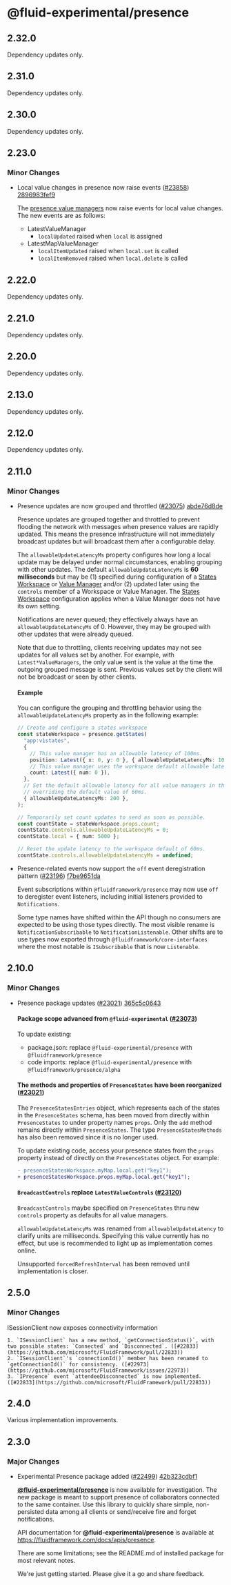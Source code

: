 # @fluid-experimental/presence

## 2.32.0

Dependency updates only.

## 2.31.0

Dependency updates only.

## 2.30.0

Dependency updates only.

## 2.23.0

### Minor Changes

- Local value changes in presence now raise events ([#23858](https://github.com/microsoft/FluidFramework/pull/23858)) [2896983fef9](https://github.com/microsoft/FluidFramework/commit/2896983fef96ccc193182f6bcc723ad8ded602b4)

  The [presence value managers](https://fluidframework.com/docs/build/presence#value-managers) now raise events for local
  value changes. The new events are as follows:

  - LatestValueManager
    - `localUpdated` raised when `local` is assigned
  - LatestMapValueManager
    - `localItemUpdated` raised when `local.set` is called
    - `localItemRemoved` raised when `local.delete` is called

## 2.22.0

Dependency updates only.

## 2.21.0

Dependency updates only.

## 2.20.0

Dependency updates only.

## 2.13.0

Dependency updates only.

## 2.12.0

Dependency updates only.

## 2.11.0

### Minor Changes

- Presence updates are now grouped and throttled ([#23075](https://github.com/microsoft/FluidFramework/pull/23075)) [abde76d8de](https://github.com/microsoft/FluidFramework/commit/abde76d8decbaf2cde8aac68b3fa061a0fe75d92)

  Presence updates are grouped together and throttled to prevent flooding the network with messages when presence values are rapidly updated. This means the presence infrastructure will not immediately broadcast updates but will broadcast them after a configurable delay.

  The `allowableUpdateLatencyMs` property configures how long a local update may be delayed under normal circumstances,
  enabling grouping with other updates. The default `allowableUpdateLatencyMs` is **60 milliseconds** but may be (1)
  specified during configuration of a [States
  Workspace](https://github.com/microsoft/FluidFramework/tree/main/packages/framework/presence#states-workspace)
  or [Value
  Manager](https://github.com/microsoft/FluidFramework/tree/main/packages/framework/presence#value-managers)
  and/or (2) updated later using the `controls` member of a Workspace or Value Manager. The [States
  Workspace](https://github.com/microsoft/FluidFramework/tree/main/packages/framework/presence#states-workspace)
  configuration applies when a Value Manager does not have its own setting.

  Notifications are never queued; they effectively always have an `allowableUpdateLatencyMs` of 0. However, they may be grouped with other updates that were already queued.

  Note that due to throttling, clients receiving updates may not see updates for all values set by another. For example,
  with `Latest*ValueManagers`, the only value sent is the value at the time the outgoing grouped message is sent. Previous
  values set by the client will not be broadcast or seen by other clients.

  #### Example

  You can configure the grouping and throttling behavior using the `allowableUpdateLatencyMs` property as in the following example:

  ```ts
  // Create and configure a states workspace
  const stateWorkspace = presence.getStates(
    "app:v1states",
    {
      // This value manager has an allowable latency of 100ms.
      position: Latest({ x: 0, y: 0 }, { allowableUpdateLatencyMs: 100 }),
      // This value manager uses the workspace default allowable latency of 60ms.
      count: Latest({ num: 0 }),
    },
    // Set the default allowable latency for all value managers in this workspace to 200ms,
    // overriding the default value of 60ms.
    { allowableUpdateLatencyMs: 200 },
  );

  // Temporarily set count updates to send as soon as possible.
  const countState = stateWorkspace.props.count;
  countState.controls.allowableUpdateLatencyMs = 0;
  countState.local = { num: 5000 };

  // Reset the update latency to the workspace default of 60ms.
  countState.controls.allowableUpdateLatencyMs = undefined;
  ```

- Presence-related events now support the `off` event deregistration pattern ([#23196](https://github.com/microsoft/FluidFramework/pull/23196)) [f7be9651da](https://github.com/microsoft/FluidFramework/commit/f7be9651daeba09853627c0953e5969a60674ce3)

  Event subscriptions within `@fluidframework/presence` may now use `off` to deregister event listeners, including initial listeners provided to `Notifications`.

  Some type names have shifted within the API though no consumers are expected to be using those types directly. The most visible rename is `NotificationSubscribable` to `NotificationListenable`. Other shifts are to use types now exported through `@fluidframework/core-interfaces` where the most notable is `ISubscribable` that is now `Listenable`.

## 2.10.0

### Minor Changes

- Presence package updates ([#23021](https://github.com/microsoft/FluidFramework/pull/23021)) [365c5c0643](https://github.com/microsoft/FluidFramework/commit/365c5c06437ea27786385fe1caae8b4ddfbe7480)

  #### Package scope advanced from `@fluid-experimental` ([#23073](https://github.com/microsoft/FluidFramework/pull/23073))

  To update existing:

  - package.json: replace `@fluid-experimental/presence` with `@fluidframework/presence`
  - code imports: replace `@fluid-experimental/presence` with `@fluidframework/presence/alpha`

  #### The methods and properties of `PresenceStates` have been reorganized ([#23021](https://github.com/microsoft/FluidFramework/pull/23021))

  The `PresenceStatesEntries` object, which represents each of the states in the `PresenceStates` schema, has been moved from directly within `PresenceStates` to under property names `props`. Only the `add` method remains directly within `PresenceStates`. The type `PresenceStatesMethods` has also been removed since it is no longer used.

  To update existing code, access your presence states from the `props` property instead of directly on the `PresenceStates` object. For example:

  ```patch
  - presenceStatesWorkspace.myMap.local.get("key1");
  + presenceStatesWorkspace.props.myMap.local.get("key1");
  ```

  #### `BroadcastControls` replace `LatestValueControls` ([#23120](https://github.com/microsoft/FluidFramework/pull/23120))

  `BroadcastControls` maybe specified on `PresenceStates` thru new `controls` property as defaults for all value managers.

  `allowableUpdateLatencyMs` was renamed from `allowableUpdateLatency` to clarify units are milliseconds. Specifying this value currently has no effect, but use is recommended to light up as implementation comes online.

  Unsupported `forcedRefreshInterval` has been removed until implementation is closer.

## 2.5.0

### Minor Changes

ISessionClient now exposes connectivity information

    1. `ISessionClient` has a new method, `getConnectionStatus()`, with two possible states: `Connected` and `Disconnected`. ([#22833](https://github.com/microsoft/FluidFramework/pull/22833))
    2. `ISessionClient`'s `connectionId()` member has been renamed to `getConnectionId()` for consistency. ([#22973](https://github.com/microsoft/FluidFramework/issues/22973))
    3. `IPresence` event `attendeeDisconnected` is now implemented. ([#22833](https://github.com/microsoft/FluidFramework/pull/22833))

## 2.4.0

Various implementation improvements.

## 2.3.0

### Major Changes

- Experimental Presence package added ([#22499](https://github.com/microsoft/FluidFramework/pull/22499)) [42b323cdbf1](https://github.com/microsoft/FluidFramework/commit/42b323cdbf129c897cf9bb51c1f1b9de5642ef8a)

  **[@fluid-experimental/presence](https://github.com/microsoft/FluidFramework/tree/main/packages/framework/presence#readme)** is now available for investigation. The new package is meant to support presence of collaborators connected to the same container. Use this library to quickly share simple, non-persisted data among all clients or send/receive fire and forget notifications.

  API documentation for **@fluid-experimental/presence** is available at <https://fluidframework.com/docs/apis/presence>.

  There are some limitations; see the README.md of installed package for most relevant notes.

  We're just getting started. Please give it a go and share feedback.
